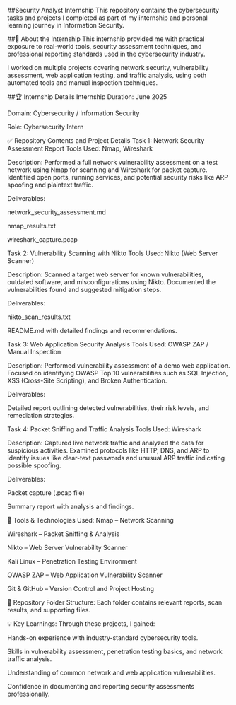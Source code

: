 ##Security Analyst Internship
This repository contains the cybersecurity tasks and projects I completed as part of my internship and personal learning journey in Information Security.

##📌 About the Internship
This internship provided me with practical exposure to real-world tools, security assessment techniques, and professional reporting standards used in the cybersecurity industry.

I worked on multiple projects covering network security, vulnerability assessment, web application testing, and traffic analysis, using both automated tools and manual inspection techniques.

##🏆 Internship Details
Internship Duration: June 2025

Domain: Cybersecurity / Information Security

Role: Cybersecurity Intern

✅ Repository Contents and Project Details
Task 1: Network Security Assessment Report
Tools Used: Nmap, Wireshark

Description:
Performed a full network vulnerability assessment on a test network using Nmap for scanning and Wireshark for packet capture.
Identified open ports, running services, and potential security risks like ARP spoofing and plaintext traffic.

Deliverables:

network_security_assessment.md

nmap_results.txt

wireshark_capture.pcap

Task 2: Vulnerability Scanning with Nikto
Tools Used: Nikto (Web Server Scanner)

Description:
Scanned a target web server for known vulnerabilities, outdated software, and misconfigurations using Nikto.
Documented the vulnerabilities found and suggested mitigation steps.

Deliverables:

nikto_scan_results.txt

README.md with detailed findings and recommendations.

Task 3: Web Application Security Analysis
Tools Used: OWASP ZAP / Manual Inspection

Description:
Performed vulnerability assessment of a demo web application.
Focused on identifying OWASP Top 10 vulnerabilities such as SQL Injection, XSS (Cross-Site Scripting), and Broken Authentication.

Deliverables:

Detailed report outlining detected vulnerabilities, their risk levels, and remediation strategies.

Task 4: Packet Sniffing and Traffic Analysis
Tools Used: Wireshark

Description:
Captured live network traffic and analyzed the data for suspicious activities.
Examined protocols like HTTP, DNS, and ARP to identify issues like clear-text passwords and unusual ARP traffic indicating possible spoofing.

Deliverables:

Packet capture (.pcap file)

Summary report with analysis and findings.

🧰 Tools & Technologies Used:
Nmap – Network Scanning

Wireshark – Packet Sniffing & Analysis

Nikto – Web Server Vulnerability Scanner

Kali Linux – Penetration Testing Environment

OWASP ZAP – Web Application Vulnerability Scanner

Git & GitHub – Version Control and Project Hosting

📄 Repository Folder Structure:
Each folder contains relevant reports, scan results, and supporting files.

💡 Key Learnings:
Through these projects, I gained:

Hands-on experience with industry-standard cybersecurity tools.

Skills in vulnerability assessment, penetration testing basics, and network traffic analysis.

Understanding of common network and web application vulnerabilities.

Confidence in documenting and reporting security assessments professionally.
